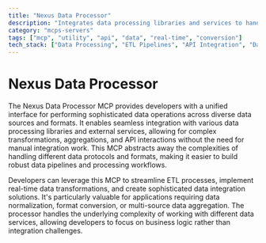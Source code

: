 ```yaml
---
title: "Nexus Data Processor"
description: "Integrates data processing libraries and services to handle complex data operations, transformations, and API interactions across multiple formats and sources."
category: "mcps-servers"
tags: ["mcp", "utility", "api", "data", "real-time", "conversion"]
tech_stack: ["Data Processing", "ETL Pipelines", "API Integration", "Data Transformation", "Multi-format Data Handling"]
---
```


# Nexus Data Processor

The Nexus Data Processor MCP provides developers with a unified interface for performing sophisticated data operations across diverse data sources and formats. It enables seamless integration with various data processing libraries and external services, allowing for complex transformations, aggregations, and API interactions without the need for manual integration work. This MCP abstracts away the complexities of handling different data protocols and formats, making it easier to build robust data pipelines and processing workflows.

Developers can leverage this MCP to streamline ETL processes, implement real-time data transformations, and create sophisticated data integration solutions. It's particularly valuable for applications requiring data normalization, format conversion, or multi-source data aggregation. The processor handles the underlying complexity of working with different data services, allowing developers to focus on business logic rather than integration challenges.
